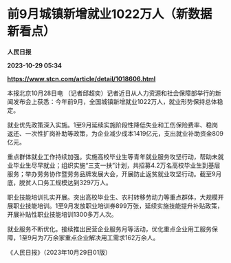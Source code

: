 # 前9月城镇新增就业1022万人（新数据 新看点）
**人民日报**

**2023-10-29 05:34**

**https://www.stcn.com/article/detail/1018606.html**

本报北京10月28日电 （记者邱超奕）记者近日从人力资源和社会保障部举行的新闻发布会上获悉：今年前9月，全国城镇新增就业1022万人，就业形势保持总体稳定。

就业优先政策深入实施。1至9月延续实施阶段性降低失业和工伤保险费率、稳岗返还、一次性扩岗补助等政策，为企业减少成本1419亿元，支出就业补助资金809亿元。

重点群体就业工作持续加强。实施高校毕业生等青年就业服务攻坚行动，帮助未就业毕业生尽早就业；组织实施“三支一扶”计划，共招募4.2万名高校毕业生到基层服务；举办劳务协作暨劳务品牌发展大会，开展防止返贫就业攻坚行动。截至9月底，脱贫人口务工规模达到3297万人。

职业技能培训扎实开展。突出高校毕业生、农村转移劳动力等重点群体，大规模开展职业技能培训。1至9月发放职业培训券899万张，延续实施技能提升补贴政策，开展补贴性职业技能培训1300多万人次。

就业服务不断优化。接续推出民营企业服务月等活动，优化重点企业用工服务保障，1至9月为7万余家重点企业解决用工需求162万余人。

《人民日报》（2023年10月29日01版）